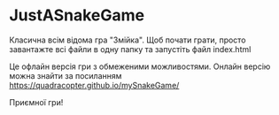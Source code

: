 # JustASnakeGame

Класична всім відома гра "Змійка".
Щоб почати грати, просто завантажте всі файли в одну папку та запустіть файл index.html

Це офлайн версія гри з обмеженими можливостями.
Онлайн версію можна знайти за посиланням https://quadracopter.github.io/mySnakeGame/

Приємної гри!
